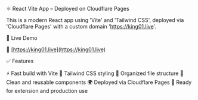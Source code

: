 ⚛️ React Vite App – Deployed on Cloudflare Pages

This is a modern React app using 'Vite' and 'Tailwind CSS', deployed via 'Cloudflare Pages' with a custom domain 'https://king01.live'.

🚀 Live Demo

🔗 [https://king01.live](https://king01.live)


✅ Features

⚡ Fast build with Vite
🎨 Tailwind CSS styling
📁 Organized file structure
📄 Clean and reusable components
🌍 Deployed via Cloudflare Pages
🧹 Ready for extension and production use